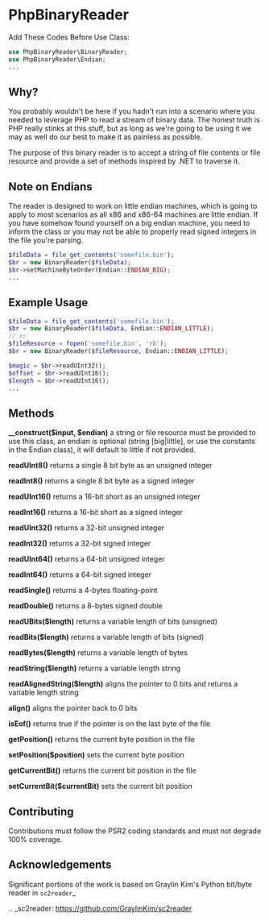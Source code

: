 PhpBinaryReader
===
Add These Codes Before Use Class:
```php
use PhpBinaryReader\BinaryReader;
use PhpBinaryReader\Endian;
...
```

Why?
---
You probably wouldn't be here if you hadn't run into a scenario where you needed to leverage PHP to read a stream of
binary data. The honest truth is PHP really stinks at this stuff, but as long as we're going to be using it we may as
well do our best to make it as painless as possible.

The purpose of this binary reader is to accept a string of file contents or file resource and provide a set of methods 
inspired by .NET to traverse it.

Note on Endians
---
The reader is designed to work on little endian machines, which is going to apply to most scenarios as all x86 and x86-64
machines are little endian. If you have somehow found yourself on a big endian machine, you need to inform the class or
you may not be able to properly read signed integers in the file you're parsing.
```php
$fileData = file_get_contents('somefile.bin');
$br = new BinaryReader($fileData);
$br->setMachineByteOrder(Endian::ENDIAN_BIG);
...
```

Example Usage
---

```php
$fileData = file_get_contents('somefile.bin');
$br = new BinaryReader($fileData, Endian::ENDIAN_LITTLE);
// or
$fileResource = fopen('somefile.bin', 'rb');
$br = new BinaryReader($fileResource, Endian::ENDIAN_LITTLE);

$magic = $br->readUInt32();
$offset = $br->readUInt16();
$length = $br->readUInt16();
...
```

Methods
---
**__construct($input, $endian)** a string or file resource must be provided to use this class, an endian is optional (string [big|little], or use the constants in the Endian class), it will default to little if not provided.

**readUInt8()** returns a single 8 bit byte as an unsigned integer

**readInt8()** returns a single 8 bit byte as a signed integer

**readUInt16()** returns a 16-bit short as an unsigned integer

**readInt16()** returns a 16-bit short as a signed integer

**readUInt32()** returns a 32-bit unsigned integer

**readInt32()** returns a 32-bit signed integer

**readUInt64()** returns a 64-bit unsigned integer

**readInt64()** returns a 64-bit signed integer

**readSingle()** returns a 4-bytes floating-point

**readDouble()** returns a 8-bytes signed double

**readUBits($length)** returns a variable length of bits (unsigned)

**readBits($length)** returns a variable length of bits (signed)

**readBytes($length)** returns a variable length of bytes

**readString($length)** returns a variable length string

**readAlignedString($length)** aligns the pointer to 0 bits and returns a variable length string

**align()** aligns the pointer back to 0 bits

**isEof()** returns true if the pointer is on the last byte of the file

**getPosition()** returns the current byte position in the file

**setPosition($position)** sets the current byte position

**getCurrentBit()** returns the current bit position in the file

**setCurrentBit($currentBit)** sets the current bit position

Contributing
---
Contributions must follow the PSR2 coding standards and must not degrade 100% coverage.

Acknowledgements
---
Significant portions of the work is based on Graylin Kim's Python bit/byte reader in `sc2reader`_

.. _sc2reader: https://github.com/GraylinKim/sc2reader
